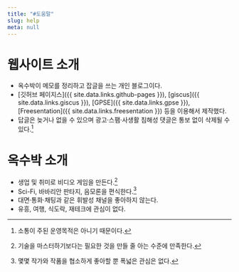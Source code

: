```yaml
---
title: "#도움말"
slug: help
meta: null
---
```


# 웹사이트 소개

- 옥수박이 메모를 정리하고 잡글을 쓰는 개인 블로그이다.
- [깃허브 페이지스]({{ site.data.links.github-pages }}), [giscus]({{ site.data.links.giscus }}), [GPSE]({{ site.data.links.gpse }}), [Freesentation]({{ site.data.links.freesentation }}) 등을 이용해서 제작했다.
- 답글은 늦거나 없을 수 있으며 광고·스팸·사생활 침해성 댓글은 통보 없이 삭제될 수 있다.[^1]

[^1]: 소통이 주된 운영목적은 아니기 때문이다.

# 옥수박 소개

- 생업 및 취미로 비디오 게임을 만든다.[^2]
- Sci-Fi, 바바리안 판타지, 음모론을 편식한다.[^3]
- 대면·통화·채팅과 같은 휘발성 채널을 좋아하지 않는다.
- 유흥, 여행, 식도락, 재테크에 관심이 없다.

[^2]: 기술을 마스터하기보다는 필요한 것을 만들 줄 아는 수준에 만족한다.
[^3]: 몇몇 작가와 작품을 협소하게 좋아할 뿐 폭넓은 관심은 없다.